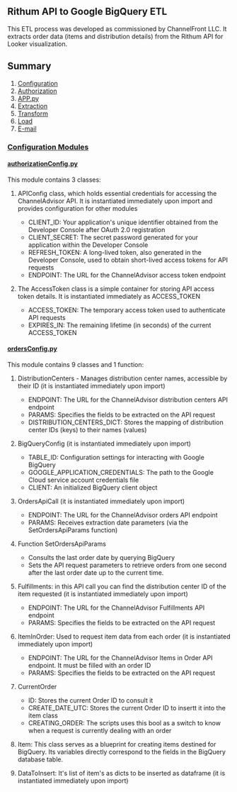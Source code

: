 ## Rithum API to Google BigQuery ETL

This ETL process was developed as commissioned by ChannelFront LLC. It extracts order data (items and distribution details) from the Rithum API for Looker visualization.

## Summary

1. [Configuration](#config)
2. [Authorization](#auth)
3. [APP.py](#app)
4. [Extraction](#extract)
5. [Transform](#transform)
6. [Load](#load)
7. [E-mail](#load)


<a id="config"></a>
### [Configuration Modules](https://github.com/paulocremas/rithum-etl-gbq/tree/main/modules/configuration)
#### [authorizationConfig.py](https://github.com/paulocremas/rithum-etl-gbq/blob/main/modules/configuration/authorizationConfig.py)
This module contains 3 classes:
1. APIConfig class, which holds essential credentials for accessing the ChannelAdvisor API. It is instantiated immediately upon import and provides configuration for other modules
   * CLIENT_ID: Your application's unique identifier obtained from the Developer Console after OAuth 2.0 registration
   * CLIENT_SECRET: The secret password generated for your application within the Developer Console
   * REFRESH_TOKEN: A long-lived token, also generated in the Developer Console, used to obtain short-lived access tokens for API requests
   * ENDPOINT: The URL for the ChannelAdvisor access token endpoint
     
2. The AccessToken class is a simple container for storing API access token details. It is instantiated immediately as ACCESS_TOKEN
   * ACCESS_TOKEN: The temporary access token used to authenticate API requests
   * EXPIRES_IN: The remaining lifetime (in seconds) of the current ACCESS_TOKEN


#### [ordersConfig.py](https://github.com/paulocremas/rithum-etl-gbq/blob/main/modules/configuration/ordersConfig.py)
This module contains 9 classes and 1 function:

1. DistributionCenters - Manages distribution center names, accessible by their ID (it is instantiated immediately upon import)
    *  ENDPOINT: The URL for the ChannelAdvisor distribution centers API endpoint
    *  PARAMS: Specifies the fields to be extracted on the API request
    *  DISTRIBUTION_CENTERS_DICT: Stores the mapping of distribution center IDs (keys) to their names (values)

3. BigQueryConfig (it is instantiated immediately upon import)
    * TABLE_ID: Configuration settings for interacting with Google BigQuery
    * GOOGLE_APPLICATION_CREDENTIALS: The path to the Google Cloud service account credentials file
    * CLIENT: An initialized BigQuery client object

4. OrdersApiCall (it is instantiated immediately upon import)
    * ENDPOINT: The URL for the ChannelAdvisor orders API endpoint
    * PARAMS: Receives extraction date parameters (via the SetOrdersApiParams function)

5. Function SetOrdersApiParams
    * Consults the last order date by querying BigQuery
    * Sets the API request parameters to retrieve orders from one second after the last order date up to the current time.
   
7. Fulfillments: in this API call you can find the distribution center ID of the item requested (it is instantiated immediately upon import)
    * ENDPOINT: The URL for the ChannelAdvisor Fulfillments API endpoint
    * PARAMS: Specifies the fields to be extracted on the API request

8. ItemInOrder: Used to request item data from each order (it is instantiated immediately upon import)
    * ENDPOINT: The URL for the ChannelAdvisor Items in Order API endpoint. It must be filled with an order ID
    * PARAMS: Specifies the fields to be extracted on the API request 

9. CurrentOrder 
    * ID: Stores the current Order ID to consult it
    * CREATE_DATE_UTC: Stores the current Order ID to insertt it into the item class
    * CREATING_ORDER: The scripts uses this bool as a switch to know when a request is currently dealing with an order

10. Item: This class serves as a blueprint for creating items destined for BigQuery. Its variables directly correspond to the fields in the BigQuery database table.

11. DataToInsert: It's list of item's as dicts to be inserted as dataframe (it is instantiated immediately upon import)
